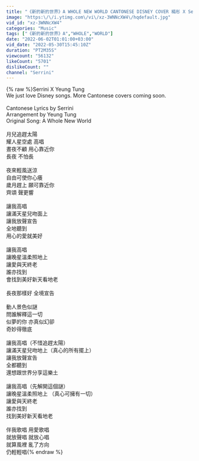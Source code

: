 ```yaml
---
title: "《新的新的世界》A WHOLE NEW WORLD CANTONESE DISNEY COVER 楊彤 X Serrini"
image: "https:\/\/i.ytimg.com\/vi\/xz-3WNNcXW4\/hqdefault.jpg"
vid_id: "xz-3WNNcXW4"
categories: "Music"
tags: ["《新的新的世界》A","WHOLE","WORLD"]
date: "2022-06-02T01:01:00+03:00"
vid_date: "2022-05-30T15:45:10Z"
duration: "PT2M35S"
viewcount: "56132"
likeCount: "5701"
dislikeCount: ""
channel: "Serrini"
---
```

{% raw %}Serrini X Yeung Tung <br />We just love Disney songs. More Cantonese covers coming soon. <br /><br />Cantonese Lyrics by Serrini<br />Arrangement by Yeung Tung<br />Original Song: A Whole New World<br /><br />月兒追趕太陽<br />耀人星空處 高唱<br />晝夜不顧 用心靠近你<br />長夜 不怕長<br /><br />夜來輕風送涼<br />自由可使你心癢<br />歲月趕上 願可靠近你<br />齊頌 聲更響<br /><br />讓我高唱<br />讓滿天星兒吻面上<br />讓我放聲宣告<br />全地聽到<br />用心的愛就美好<br /><br />讓我高唱<br />讓晚星溫柔照地上<br />讓愛與天終老<br />誰亦找到<br />會找到美好新天看地老<br /><br />長夜那樣好 全境宣告<br /><br />動人景色似謎<br />問誰解釋這一切<br />似夢的你 亦真似幻卻<br />奇妙得徹底<br /><br />讓我高唱（不惜追趕太陽）<br />讓滿天星兒吻地上（真心的所有擺上）<br />讓我放聲宣告<br />全都聽到<br />還想跟世界分享這樂土<br /><br />讓我高唱（先解開這個謎）<br />讓晚星溫柔照地上 （真心可擁有一切）<br />讓愛與天終老<br />誰亦找到<br />找到美好新天看地老<br /><br />伴我歌唱 用愛歌唱<br />就放聲唱 就放心唱<br />就算風裡 亂了方向<br />仍輕輕唱{% endraw %}
